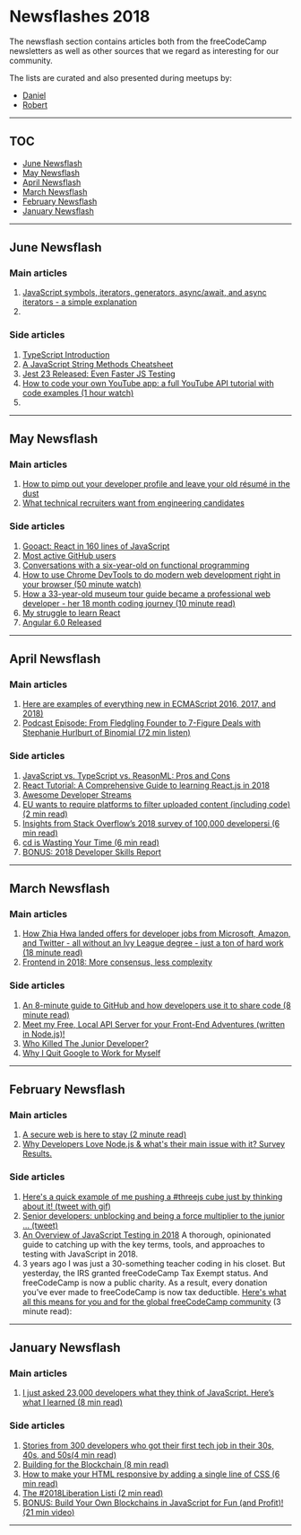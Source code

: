 # Newsflashes 2018

The newsflash section contains articles both from the freeCodeCamp newsletters as well as other sources that we regard as interesting for our community.

The lists are curated and also presented during meetups by:
- [Daniel](https://github.com/Createdd)
- [Robert](https://github.com/robeerob)
---
## TOC

  - [June Newsflash](#june-newsflash)
  - [May Newsflash](#may-newsflash)
  - [April Newsflash](#april-newsflash)
  - [March Newsflash](#march-newsflash)
  - [February Newsflash](#february-newsflash)
  - [January Newsflash](#january-newsflash)

---
## June Newsflash

### Main articles
1. [JavaScript symbols, iterators, generators, async/await, and async iterators - a simple explanation](https://medium.freecodecamp.org/4003d7bbed32)
1. []()

### Side articles
1. [TypeScript Introduction](https://auth0.com/blog/typescript-practical-introduction/)
1. [A JavaScript String Methods Cheatsheet](https://gist.github.com/rauschma/c46fc10f671ed5bf14021bc14f101c8d)
1. [Jest 23 Released: Even Faster JS Testing](https://javascriptweekly.com/link/47989/1c819801fe)
1. [How to code your own YouTube app: a full YouTube API tutorial with code examples (1 hour watch)](https://www.youtube.com/watch?v=9sWEecNUW-o)
1. []()

---
## May Newsflash

### Main articles
1. [How to pimp out your developer profile and leave your old résumé in the dust](https://medium.freecodecamp.org/how-to-pimp-out-your-developer-profile-and-leave-your-old-r%C3%A9sum%C3%A9-in-the-dust-3655b0c04c05)
1. [What technical recruiters want from engineering candidates](https://www.keyvalues.com/blog/what-tech-recruiters-want-from-engineering-candidates)

### Side articles
1. [Gooact: React in 160 lines of JavaScript](https://medium.com/@sweetpalma/gooact-react-in-160-lines-of-javascript-44e0742ad60f)
1. [Most active GitHub users](https://git.io/top)
1. [Conversations with a six-year-old on functional programming](https://byorgey.wordpress.com/2018/05/06/conversations-with-a-six-year-old-on-functional-programming/)
1. [How to use Chrome DevTools to do modern web development right in your browser (50 minute watch)](https://www.youtube.com/watch?v=wz1Sy5C039M)
1. [How a 33-year-old museum tour guide became a professional web developer - her 18 month coding journey (10 minute read)](https://medium.freecodecamp.org/2902d074f5ba)
1. [My struggle to learn React](http://bradfrost.com/blog/post/my-struggle-to-learn-react/)
1. [Angular 6.0 Released ](https://blog.angular.io/version-6-of-angular-now-available-cc56b0efa7a4)

---
## April Newsflash

### Main articles
1. [Here are examples of everything new in ECMAScript 2016, 2017, and 2018)](https://medium.freecodecamp.org/here-are-examples-of-everything-new-in-ecmascript-2016-2017-and-2018-d52fa3b5a70e)
1. [Podcast Episode: From Fledgling Founder to 7-Figure Deals with Stephanie Hurlburt of Binomial (72 min listen)](https://www.indiehackers.com/podcast/044-stephanie-hurlburt-of-binomial)

### Side articles
1. [JavaScript vs. TypeScript vs. ReasonML: Pros and Cons ](http://2ality.com/2018/03/javascript-typescript-reasonml.html)
1. [React Tutorial: A Comprehensive Guide to learning React.js in 2018](https://tylermcginnis.com/reactjs-tutorial-a-comprehensive-guide-to-building-apps-with-react/)
1. [Awesome Developer Streams](https://github.com/bnb/awesome-developer-streams#readme)
1. [EU wants to require platforms to filter uploaded content (including code) (2 min read)](https://blog.github.com/2018-03-14-eu-proposal-upload-filters-code/)
1. [Insights from Stack Overflow’s 2018 survey of 100,000 developersi (6 min read)](https://medium.freecodecamp.org/stack-overflow-2018-developer-survey-faac8d3eb357)
1. [cd is Wasting Your Time (6 min read)](https://olivierlacan.com/posts/cd-is-wasting-your-time/)
1. [BONUS: 2018 Developer Skills Report](https://research.hackerrank.com/developer-skills/2018/)


---
## March Newsflash

### Main articles
1. [How Zhia Hwa landed offers for developer jobs from Microsoft, Amazon, and Twitter - all without an Ivy League degree - just a ton of hard work (18 minute read)](https://fcc.im/2F9ZQCS)
1. [Frontend in 2018: More consensus, less complexity](https://blog.logrocket.com/what-im-looking-for-from-frontend-in-2018-2f1de300b548)


### Side articles
1. [An 8-minute guide to GitHub and how developers use it to share code (8 minute read)](https://fcc.im/2oBIFjg)
1. [Meet my Free, Local API Server for your Front-End Adventures (written in Node.js)!](https://blog.risingstack.com/free-local-api-server-nodejs/?utm_source=RisingStack+Community&utm_campaign=ae63eff7e0-EMAIL_CAMPAIGN_2018_02_27&utm_medium=email&utm_term=0_53474ac0b8-ae63eff7e0-474938621)
1. [Who Killed The Junior Developer?](https://medium.com/@melissamcewen/who-killed-the-junior-developer-33e9da2dc58c)
1. [Why I Quit Google to Work for Myself](https://mtlynch.io/why-i-quit-google/)

---
## February Newsflash

### Main articles
1. [A secure web is here to stay (2 minute read)](https://security.googleblog.com/2018/02/a-secure-web-is-here-to-stay.html)
1. [Why Developers Love Node.js & what's their main issue with it? Survey Results.](https://blog.risingstack.com/why-developers-love-node-js-2018-survey/?utm_source=RisingStack+Community&utm_campaign=f7c9f7f958-EMAIL_CAMPAIGN_2018_02_07&utm_medium=email&utm_term=0_53474ac0b8-f7c9f7f958-474938621)


### Side articles
1. [Here's a quick example of me pushing a #threejs cube just by thinking about it! (tweet with gif)](https://twitter.com/devdevcharlie/status/958090220779352064)
1. [Senior developers: unblocking and being a force multiplier to the junior ... (tweet)](https://twitter.com/stevekinney/status/959127713356374016)
1. [An Overview of JavaScript Testing in 2018](https://medium.com/welldone-software/an-overview-of-javascript-testing-in-2018-f68950900bc3)
A thorough, opinionated guide to catching up with the key terms, tools, and approaches to testing with JavaScript in 2018.
1. 3 years ago I was just a 30-something teacher coding in his closet. But yesterday, the IRS granted freeCodeCamp Tax Exempt status. And freeCodeCamp is now a public charity. As a result, every donation you’ve ever made to freeCodeCamp is now tax deductible. [Here's what all this means for you and for the global freeCodeCamp community](https://fcc.im/2BjNVjJ) (3 minute read):
---
## January Newsflash

### Main articles
1. [I just asked 23,000 developers what they think of JavaScript. Here’s what I learned (8 min read)](https://medium.freecodecamp.org/i-just-asked-23-000-developers-what-they-think-of-javascript-heres-what-i-learned-9a06b61998fa)

### Side articles
1. [Stories from 300 developers who got their first tech job in their 30s, 40s, and 50s(4 min read)](https://medium.freecodecamp.org/stories-from-300-developers-who-got-their-first-tech-job-in-their-30s-40s-and-50s-64306eb6bb27)
1. [Building for the Blockchain (8 min read)](https://blog.ycombinator.com/building-for-the-blockchain/)
1. [How to make your HTML responsive by adding a single line of CSS (6 min read)](https://medium.freecodecamp.org/how-to-make-your-html-responsive-by-adding-a-single-line-of-css-2a62de81e431)
1. [The #2018Liberation Listi (2 min read)](https://medium.com/@catehstn/the-2018liberation-list-4e229bdbb919)
1. [BONUS: Build Your Own Blockchains in JavaScript for Fun (and Profit)! (21 min video)](https://pusher.com/sessions/meetup/viennajs/build-your-own-blockchains-in-javascript-for-fun-and-profit)
---

